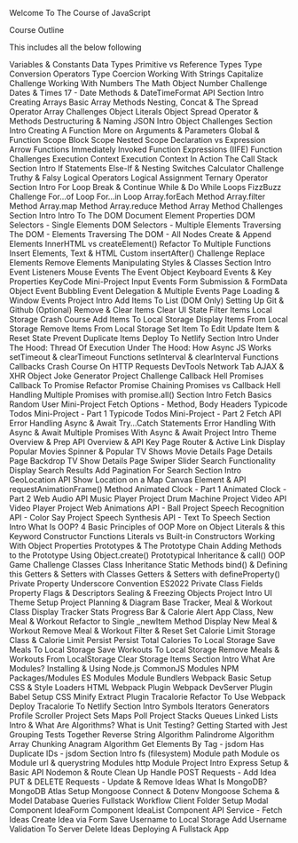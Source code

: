 Welcome To The Course of JavaScript


Course Outline

This includes all the below following 


Variables & Constants
Data Types
Primitive vs Reference Types
Type Conversion
Operators
Type Coercion
Working With Strings
Capitalize Challenge
Working With Numbers
The Math Object
Number Challenge
Dates & Times
17 - Date Methods & DateTimeFormat API
Section Intro
Creating Arrays
Basic Array Methods
Nesting, Concat & The Spread Operator
Array Challenges
Object Literals
Object Spread Operator & Methods
Destructuring & Naming
JSON Intro
Object Challenges
Section Intro
Creating A Function
More on Arguments & Parameters
Global & Function Scope
Block Scope
Nested Scope
Declaration vs Expression
Arrow Functions
Immediately Invoked Function Expressions (IIFE)
Function Challenges
Execution Context
Execution Context In Action
The Call Stack
Section Intro
If Statements
Else-If & Nesting
Switches
Calculator Challenge
Truthy & Falsy
Logical Operators
Logical Assignment
Ternary Operator
Section Intro
For Loop
Break & Continue
While & Do While Loops
FizzBuzz Challenge
For...of Loop
For...in Loop
Array.forEach Method
Array.filter Method
Array.map Method
Array.reduce Method
Array Method Challenges
Section Intro
Intro To The DOM
Document Element Properties
DOM Selectors - Single Elements
DOM Selectors - Multiple Elements
Traversing The DOM - Elements
Traversing The DOM - All Nodes
Create & Append Elements
InnerHTML vs createElement()
Refactor To Multiple Functions
Insert Elements, Text & HTML
Custom insertAfter() Challenge
Replace Elements
Remove Elements
Manipulating Styles & Classes
Section Intro
Event Listeners
Mouse Events
The Event Object
Keyboard Events & Key Properties
KeyCode Mini-Project
Input Events
Form Submission & FormData Object
Event Bubbling
Event Delegation & Multiple Events
Page Loading & Window Events
Project Intro
Add Items To List (DOM Only)
Setting Up Git & Github (Optional)
Remove & Clear Items
Clear UI State
Filter Items
Local Storage Crash Course
Add Items To Local Storage
Display Items From Local Storage
Remove Items From Local Storage
Set Item To Edit
Update Item & Reset State
Prevent Duplicate Items
Deploy To Netlify
Section Intro
Under The Hood: Thread Of Execution
Under The Hood: How Async JS Works
setTimeout & clearTimeout Functions
setInterval & clearInterval Functions
Callbacks
Crash Course On HTTP Requests
DevTools Network Tab
AJAX & XHR Object
Joke Generator Project Challenge
Callback Hell
Promises
Callback To Promise Refactor
Promise Chaining
Promises vs Callback Hell
Handling Multiple Promises with promise.all()
Section Intro
Fetch Basics
Random User Mini-Project
Fetch Options - Method, Body Headers
Typicode Todos Mini-Project - Part 1
Typicode Todos Mini-Project - Part 2
Fetch API Error Handling
Async & Await
Try...Catch Statements
Error Handling With Async & Await
Multiple Promises With Async & Await
Project Intro
Theme Overview & Prep
API Overview & API Key
Page Router & Active Link
Display Popular Movies
Spinner & Popular TV Shows
Movie Details Page
Details Page Backdrop
TV Show Details Page
Swiper Slider
Search Functionality
Display Search Results
Add Pagination For Search
Section Intro
GeoLocation API
Show Location on a Map
Canvas Element & API
requestAnimationFrame() Method
Animated Clock - Part 1
Animated Clock - Part 2
Web Audio API
Music Player Project
Drum Machine Project
Video API
Video Player Project
Web Animations API - Ball Project
Speech Recognition API - Color Say Project
Speech Synthesis API - Text To Speech
Section Intro
What Is OOP?
4 Basic Principles of OOP
More on Object Literals & this Keyword
Constructor Functions
Literals vs Built-in Constructors
Working With Object Properties
Prototypes & The Prototype Chain
Adding Methods to the Prototype
Using Object.create()
Prototypical Inheritance & call()
OOP Game Challenge
Classes
Class Inheritance
Static Methods
bind() & Defining this
Getters & Setters with Classes
Getters & Setters with defineProperty()
Private Property Underscore Convention
ES2022 Private Class Fields
Property Flags & Descriptors
Sealing & Freezing Objects
Project Intro
UI Theme Setup
Project Planning & Diagram
Base Tracker, Meal & Workout Class
Display Tracker Stats
Progress Bar & Calorie Alert
App Class, New Meal & Workout
Refactor to Single _newItem Method
Display New Meal & Workout
Remove Meal & Workout
Filter & Reset
Set Calorie Limit
Storage Class & Calorie Limit Persist
Persist Total Calories To Local Storage
Save Meals To Local Storage
Save Workouts To Local Storage
Remove Meals & Workouts From LocalStorage
Clear Storage Items
Section Intro
What Are Modules?
Installing & Using Node.js
CommonJS Modules
NPM Packages/Modules
ES Modules
Module Bundlers
Webpack Basic Setup
CSS & Style Loaders
HTML Webpack Plugin
Webpack DevServer Plugin
Babel Setup
CSS Minify Extract Plugin
Tracalorie Refactor To Use Webpack
Deploy Tracalorie To Netlify
Section Intro
Symbols
Iterators
Generators
Profile Scroller Project
Sets
Maps
Poll Project
Stacks
Queues
Linked Lists
Intro & What Are Algorithms?
What is Unit Testing?
Getting Started with Jest
Grouping Tests Together
Reverse String Algorithm
Palindrome Algorithm
Array Chunking
Anagram Algorithm
Get Elements By Tag - jsdom
Has Duplicate IDs - jsdom
Section Intro
fs (filesystem) Module
path Module
os Module
url & querystring Modules
http Module
Project Intro
Express Setup & Basic API
Nodemon & Route Clean Up
Handle POST Requests - Add Idea
PUT & DELETE Requests - Update & Remove Ideas
What Is MongoDB?
MongoDB Atlas Setup
Mongoose Connect & Dotenv
Mongoose Schema & Model
Database Queries
Fullstack Workflow
Client Folder Setup
Modal Component
IdeaForm Component
IdeaList Component
API Service - Fetch Ideas
Create Idea via Form
Save Username to Local Storage
Add Username Validation To Server
Delete Ideas
Deploying A Fullstack App